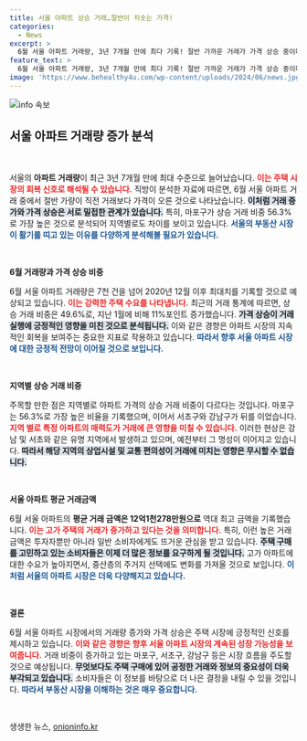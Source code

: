 ```yaml
---
title: 서울 아파트 상승 거래…절반이 치솟는 가격!
categories:
  - News
excerpt: >
  6월 서울 아파트 거래량, 3년 7개월 만에 최다 기록! 절반 가까운 거래가 가격 상승 중이며, 마포구가 가장 높은 상승 비중을 보였습니다. 역대 최고 거래금액도 경신한 이번 상황, 그 배경을 지금 확인해 보세요!
feature_text: >
  6월 서울 아파트 거래량, 3년 7개월 만에 최다 기록! 절반 가까운 거래가 가격 상승 중이며, 마포구가 가장 높은 상승 비중을 보였습니다. 역대 최고 거래금액도 경신한 이번 상황, 그 배경을 지금 확인해 보세요!
image: 'https://www.behealthy4u.com/wp-content/uploads/2024/06/news.jpg'
---
```


<p><img src="https://www.behealthy4u.com/wp-content/uploads/2024/06/news.jpg" alt="info 속보" /></p>

<h2 data-ke-size="size26">서울 아파트 거래량 증가 분석</h2>

<p data-ke-size="size16">&nbsp;</p>

<p>서울의 <b>아파트 거래량</b>이 최근 3년 7개월 만에 최대 수준으로 늘어났습니다. <b><span style="color: #ee2323;">이는 주택 시장의 회복 신호로 해석될 수 있습니다.</span></b> 직방이 분석한 자료에 따르면, 6월 서울 아파트 거래 중에서 절반 가량이 직전 거래보다 가격이 오른 것으로 나타났습니다. <b><span style="background-color: #21538527;">이처럼 거래 증가와 가격 상승은 서로 밀접한 관계가 있습니다.</span></b> 특히, 마포구가 상승 거래 비중 56.3%로 가장 높은 것으로 분석되어 지역별로도 차이를 보이고 있습니다. <b><span style="color: #1a5490;">서울의 부동산 시장이 활기를 띠고 있는 이유를 다양하게 분석해볼 필요가 있습니다.</span></b></p>

<p data-ke-size="size16">&nbsp;</p>

<p><b>6월 거래량과 가격 상승 비중</b></p>

<p>6월 서울 아파트 거래량은 7천 건을 넘어 2020년 12월 이후 최대치를 기록할 것으로 예상되고 있습니다. <b><span style="color: #ee2323;">이는 강력한 주택 수요를 나타냅니다.</span></b> 최근의 거래 통계에 따르면, 상승 거래 비중은 49.6%로, 지난 1월에 비해 11%포인트 증가했습니다. <b><span style="background-color: #21538527;">가격 상승이 거래 실행에 긍정적인 영향을 미친 것으로 분석됩니다.</span></b> 이와 같은 경향은 아파트 시장의 지속적인 회복을 보여주는 중요한 지표로 작용하고 있습니다. <b><span style="color: #1a5490;">따라서 향후 서울 아파트 시장에 대한 긍정적 전망이 이어질 것으로 보입니다.</span></b></p>

<p data-ke-size="size16">&nbsp;</p>

<p><b>지역별 상승 거래 비중</b></p>

<p>주목할 만한 점은 지역별로 아파트 가격의 상승 거래 비중이 다르다는 것입니다. 마포구는 56.3%로 가장 높은 비율을 기록했으며, 이어서 서초구와 강남구가 뒤를 이었습니다. <b><span style="color: #ee2323;">지역 별로 특정 아파트의 매력도가 거래에 큰 영향을 미칠 수 있습니다.</span></b> 이러한 현상은 강남 및 서초와 같은 유명 지역에서 발생하고 있으며, 예전부터 그 명성이 이어지고 있습니다. <b><span style="background-color: #21538527;">따라서 해당 지역의 상업시설 및 교통 편의성이 거래에 미치는 영향은 무시할 수 없습니다.</span></b> </p>

<p data-ke-size="size16">&nbsp;</p>

<p><b>서울 아파트 평균 거래금액</b></p>

<p>6월 서울 아파트의 <b>평균 거래 금액은 12억1천278만원으로</b> 역대 최고 금액을 기록했습니다. <b><span style="color: #ee2323;">이는 고가 주택의 거래가 증가하고 있다는 것을 의미합니다.</span></b> 특히, 이런 높은 거래 금액은 투자자뿐만 아니라 일반 소비자에게도 뜨거운 관심을 받고 있습니다. <b><span style="background-color: #21538527;">주택 구매를 고민하고 있는 소비자들은 이제 더 많은 정보를 요구하게 될 것입니다.</span></b> 고가 아파트에 대한 수요가 높아지면서, 중산층의 주거지 선택에도 변화를 가져올 것으로 보입니다. <b><span style="color: #1a5490;">이처럼 서울의 아파트 시장은 더욱 다양해지고 있습니다.</span></b></p>

<p data-ke-size="size16">&nbsp;</p>

<p><b>결론</b></p>

<p>6월 서울 아파트 시장에서의 거래량 증가와 가격 상승은 주택 시장에 긍정적인 신호를 제시하고 있습니다. <b><span style="color: #ee2323;">이와 같은 경향은 향후 서울 아파트 시장의 계속된 성장 가능성을 보여줍니다.</span></b> 거래 비중이 증가하고 있는 마포구, 서초구, 강남구 등은 시장 흐름을 주도할 것으로 예상됩니다. <b><span style="background-color: #21538527;">무엇보다도 주택 구매에 있어 공정한 거래와 정보의 중요성이 더욱 부각되고 있습니다.</span></b> 소비자들은 이 정보를 바탕으로 더 나은 결정을 내릴 수 있을 것입니다. <b><span style="color: #1a5490;">따라서 부동산 시장을 이해하는 것은 매우 중요합니다.</span></b></p>

<p data-ke-size="size16">&nbsp;</p>
생생한 뉴스, <a href="https://onioninfo.kr" rel="dofollow">onioninfo.kr</a>


